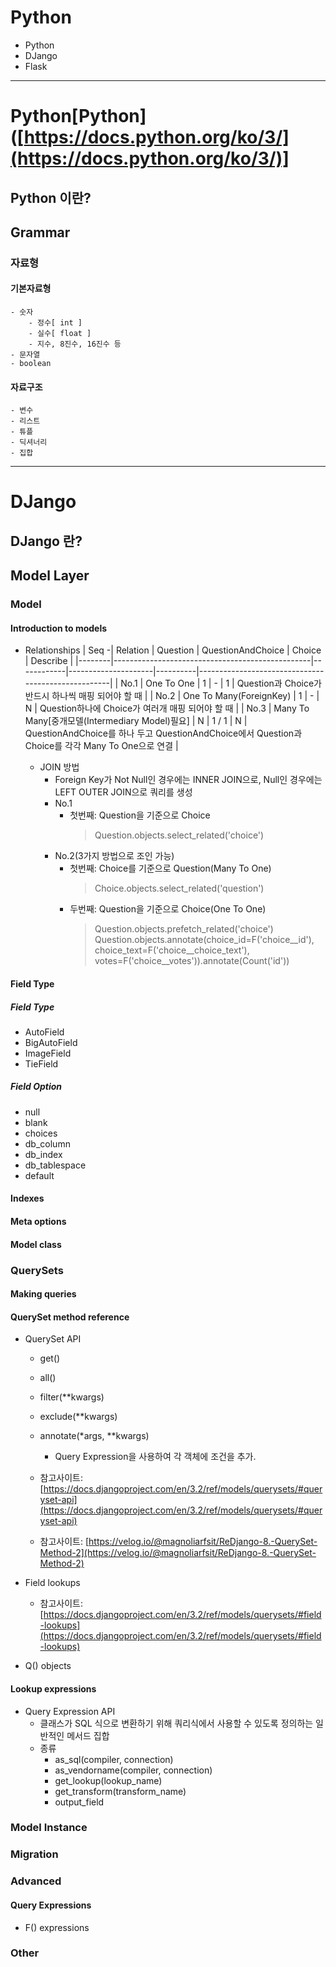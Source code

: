 # Python
  - Python
  - DJango
  - Flask

---

# Python[Python]([https://docs.python.org/ko/3/](https://docs.python.org/ko/3/)]

## Python 이란?

## Grammar
### 자료형
#### 기본자료형
    - 숫자
        - 정수[ int ]
        - 실수[ float ]
        - 지수, 8진수, 16진수 등
    - 문자열
    - boolean

#### 자료구조
    - 변수
    - 리스트
    - 튜플
    - 딕셔너리
    - 집합

---
# DJango

## DJango 란?

## Model Layer
### Model
#### Introduction to models
  - Relationships
    |  Seq  -|  Relation                                       |  Question  |  QuestionAndChoice  |  Choice  |  Describe                                          |
    |--------|-------------------------------------------------|------------|---------------------|----------|----------------------------------------------------|
    |  No.1  |  One To One                                     |      1     |          -          |     1    |  Question과 Choice가 반드시 하나씩 매핑 되어야 할 때  |
    |  No.2  |  One To Many(ForeignKey)                        |      1     |          -          |     N    |  Question하나에 Choice가 여러개 매핑 되어야 할 때     |
    |  No.3  |  Many To Many[중개모델(Intermediary Model)필요]  |      N     |        1 / 1        |     N    |  QuestionAndChoice를 하나 두고 QuestionAndChoice에서 Question과 Choice를 각각 Many To One으로 연결  |

    - JOIN 방법
      - Foreign Key가 Not Null인 경우에는 INNER JOIN으로, Null인 경우에는 LEFT OUTER JOIN으로 쿼리를 생성
      - No.1
        - 첫번째: Question을 기준으로 Choice
          > Question.objects.select_related('choice')
      - No.2(3가지 방법으로 조인 가능)
        - 첫번째: Choice를 기준으로 Question(Many To One)
          > Choice.objects.select_related('question')
        - 두번째: Question을 기준으로 Choice(One To One)
          > Question.objects.prefetch_related('choice')
          > Question.objects.annotate(choice_id=F('choice__id'), choice_text=F('choice__choice_text'), votes=F('choice__votes')).annotate(Count('id'))

#### Field Type
##### Field Type
  - AutoField
  - BigAutoField
  - ImageField
  - TieField

##### Field Option
  - null
  - blank
  - choices
  - db_column
  - db_index
  - db_tablespace
  - default

#### Indexes
#### Meta options
#### Model class

### QuerySets
#### Making queries
#### QuerySet method reference
  - QuerySet API
    - get()
    - all()
    - filter(**kwargs)
    - exclude(**kwargs)
    - annotate(*args, **kwargs)
      - Query Expression을 사용하여 각 객체에 조건을 추가.

    - 참고사이트: [https://docs.djangoproject.com/en/3.2/ref/models/querysets/#queryset-api](https://docs.djangoproject.com/en/3.2/ref/models/querysets/#queryset-api)
    - 참고사이트: [https://velog.io/@magnoliarfsit/ReDjango-8.-QuerySet-Method-2](https://velog.io/@magnoliarfsit/ReDjango-8.-QuerySet-Method-2)

  - Field lookups
    - 참고사이트: [https://docs.djangoproject.com/en/3.2/ref/models/querysets/#field-lookups](https://docs.djangoproject.com/en/3.2/ref/models/querysets/#field-lookups)

  - Q() objects

#### Lookup expressions
  - Query Expression API
    - 클래스가 SQL 식으로 변환하기 위해 쿼리식에서 사용할 수 있도록 정의하는 일반적인 메서드 집합
    - 종류
      - as_sql(compiler, connection)
      - as_vendorname(compiler, connection)
      - get_lookup(lookup_name)
      - get_transform(transform_name)
      - output_field

### Model Instance

### Migration

### Advanced
#### Query Expressions
  - F() expressions

### Other

